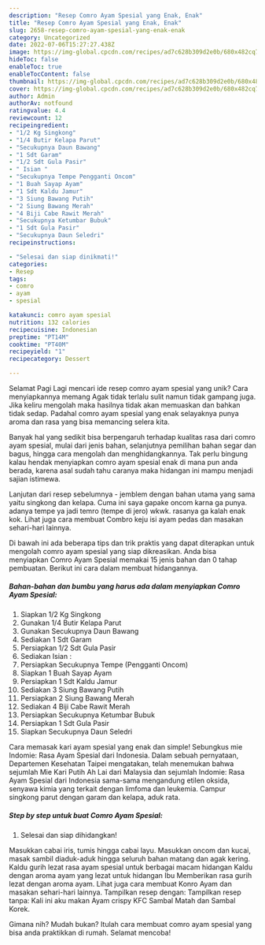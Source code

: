```yaml
---
description: "Resep Comro Ayam Spesial yang Enak, Enak"
title: "Resep Comro Ayam Spesial yang Enak, Enak"
slug: 2658-resep-comro-ayam-spesial-yang-enak-enak
category: Uncategorized
date: 2022-07-06T15:27:27.438Z
image: https://img-global.cpcdn.com/recipes/ad7c628b309d2e0b/680x482cq70/comro-ayam-spesial-foto-resep-utama.jpg
hideToc: false
enableToc: true
enableTocContent: false
thumbnail: https://img-global.cpcdn.com/recipes/ad7c628b309d2e0b/680x482cq70/comro-ayam-spesial-foto-resep-utama.jpg
cover: https://img-global.cpcdn.com/recipes/ad7c628b309d2e0b/680x482cq70/comro-ayam-spesial-foto-resep-utama.jpg
author: Admin
authorAv: notfound
ratingvalue: 4.4
reviewcount: 12
recipeingredient:
- "1/2 Kg Singkong"
- "1/4 Butir Kelapa Parut"
- "Secukupnya Daun Bawang"
- "1 Sdt Garam"
- "1/2 Sdt Gula Pasir"
- " Isian "
- "Secukupnya Tempe Pengganti Oncom"
- "1 Buah Sayap Ayam"
- "1 Sdt Kaldu Jamur"
- "3 Siung Bawang Putih"
- "2 Siung Bawang Merah"
- "4 Biji Cabe Rawit Merah"
- "Secukupnya Ketumbar Bubuk"
- "1 Sdt Gula Pasir"
- "Secukupnya Daun Seledri"
recipeinstructions:

- "Selesai dan siap dinikmati!"
categories:
- Resep
tags:
- comro
- ayam
- spesial

katakunci: comro ayam spesial 
nutrition: 132 calories
recipecuisine: Indonesian
preptime: "PT14M"
cooktime: "PT40M"
recipeyield: "1"
recipecategory: Dessert

---
```



Selamat Pagi Lagi mencari ide resep comro ayam spesial yang unik? Cara menyiapkannya memang Agak tidak terlalu sulit namun tidak gampang juga. Jika keliru mengolah maka hasilnya tidak akan memuaskan dan bahkan tidak sedap. Padahal comro ayam spesial yang enak selayaknya punya aroma dan rasa yang bisa memancing selera kita.


Banyak hal yang sedikit bisa berpengaruh terhadap kualitas rasa dari comro ayam spesial, mulai dari jenis bahan, selanjutnya pemilihan bahan segar dan bagus, hingga cara mengolah dan menghidangkannya. Tak perlu bingung kalau hendak menyiapkan comro ayam spesial enak di mana pun anda berada, karena asal sudah tahu caranya maka hidangan ini mampu menjadi sajian istimewa.

Lanjutan dari resep sebelumnya - jemblem dengan bahan utama yang sama yaitu singkong dan kelapa. Cuma ini saya gapake oncom karna ga punya. adanya tempe ya jadi temro (tempe di jero) wkwk. rasanya ga kalah enak kok. Lihat juga cara membuat Combro keju isi ayam pedas dan masakan sehari-hari lainnya.


Di bawah ini ada beberapa tips dan trik praktis yang dapat diterapkan untuk mengolah comro ayam spesial yang siap dikreasikan. Anda bisa menyiapkan Comro Ayam Spesial memakai 15 jenis bahan dan 0 tahap pembuatan. Berikut ini cara dalam membuat hidangannya.

<!--inarticleads1-->

##### Bahan-bahan dan bumbu yang harus ada dalam menyiapkan Comro Ayam Spesial:

1. Siapkan 1/2 Kg Singkong
1. Gunakan 1/4 Butir Kelapa Parut
1. Gunakan Secukupnya Daun Bawang
1. Sediakan 1 Sdt Garam
1. Persiapkan 1/2 Sdt Gula Pasir
1. Sediakan  Isian :
1. Persiapkan Secukupnya Tempe (Pengganti Oncom)
1. Siapkan 1 Buah Sayap Ayam
1. Persiapkan 1 Sdt Kaldu Jamur
1. Sediakan 3 Siung Bawang Putih
1. Persiapkan 2 Siung Bawang Merah
1. Sediakan 4 Biji Cabe Rawit Merah
1. Persiapkan Secukupnya Ketumbar Bubuk
1. Persiapkan 1 Sdt Gula Pasir
1. Siapkan Secukupnya Daun Seledri


Cara memasak kari ayam spesial yang enak dan simple! Sebungkus mie Indomie: Rasa Ayam Spesial dari Indonesia. Dalam sebuah pernyataan, Departemen Kesehatan Taipei mengatakan, telah menemukan bahwa sejumlah Mie Kari Putih Ah Lai dari Malaysia dan sejumlah Indomie: Rasa Ayam Spesial dari Indonesia sama-sama mengandung etilen oksida, senyawa kimia yang terkait dengan limfoma dan leukemia. Campur singkong parut dengan garam dan kelapa, aduk rata. 

<!--inarticleads2-->

##### Step by step untuk buat Comro Ayam Spesial:


1. Selesai dan siap dihidangkan!

Masukkan cabai iris, tumis hingga cabai layu. Masukkan oncom dan kucai, masak sambil diaduk-aduk hingga seluruh bahan matang dan agak kering. Kaldu gurih lezat rasa ayam spesial untuk berbagai macam hidangan Kaldu dengan aroma ayam yang lezat untuk hidangan Ibu Memberikan rasa gurih lezat dengan aroma ayam. Lihat juga cara membuat Konro Ayam dan masakan sehari-hari lainnya. Tampilkan resep dengan: Tampilkan resep tanpa: Kali ini aku makan Ayam crispy KFC Sambal Matah dan Sambal Korek. 

Gimana nih? Mudah bukan? Itulah cara membuat comro ayam spesial yang bisa anda praktikkan di rumah. Selamat mencoba!
